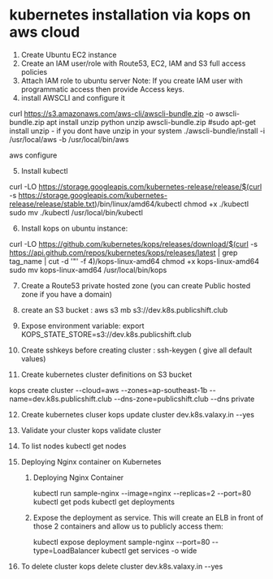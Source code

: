 # kubernetes installation via kops on aws cloud

1. Create Ubuntu EC2 instance
2. Create an IAM user/role with Route53, EC2, IAM and S3 full access policies
3. Attach IAM role to ubuntu server
 Note: If you create IAM user with programmatic access then provide Access keys.
4. install AWSCLI and configure it

 curl https://s3.amazonaws.com/aws-cli/awscli-bundle.zip -o awscli-bundle.zip
 apt install unzip python
 unzip awscli-bundle.zip
 #sudo apt-get install unzip - if you dont have unzip in your system
 ./awscli-bundle/install -i /usr/local/aws -b /usr/local/bin/aws
 
 aws configure
 
5. Install kubectl
 
 curl -LO https://storage.googleapis.com/kubernetes-release/release/$(curl -s https://storage.googleapis.com/kubernetes-release/release/stable.txt)/bin/linux/amd64/kubectl
 chmod +x ./kubectl
 sudo mv ./kubectl /usr/local/bin/kubectl
 
 6. Install kops on ubuntu instance:
 
 curl -LO https://github.com/kubernetes/kops/releases/download/$(curl -s https://api.github.com/repos/kubernetes/kops/releases/latest | grep tag_name | cut -d '"' -f 4)/kops-linux-amd64
 chmod +x kops-linux-amd64
 sudo mv kops-linux-amd64 /usr/local/bin/kops
 
 7. Create a Route53 private hosted zone (you can create Public hosted zone if you have a domain)
 
 8. create an S3 bucket : aws s3 mb s3://dev.k8s.publicshift.club
 
 9. Expose environment variable:  export KOPS_STATE_STORE=s3://dev.k8s.publicshift.club
 
 10. Create sshkeys before creating cluster :  ssh-keygen ( give all default values)
 
 11. Create kubernetes cluster definitions on S3 bucket
 
 kops create cluster --cloud=aws --zones=ap-southeast-1b --name=dev.k8s.publicshift.club --dns-zone=publicshift.club --dns private
 
 12. Create kubernetes cluser
   kops update cluster dev.k8s.valaxy.in --yes
 
 13. Validate your cluster
   kops validate cluster
 
 14. To list nodes
  kubectl get nodes 
 
 15. Deploying Nginx container on Kubernetes
        1. Deploying Nginx Container

            kubectl run sample-nginx --image=nginx --replicas=2 --port=80
            kubectl get pods
            kubectl get deployments
      2. Expose the deployment as service. This will create an ELB in front of those 2 containers and allow us to publicly access them:

         kubectl expose deployment sample-nginx --port=80 --type=LoadBalancer
         kubectl get services -o wide
 
 16. To delete cluster
       kops delete cluster dev.k8s.valaxy.in --yes
 
